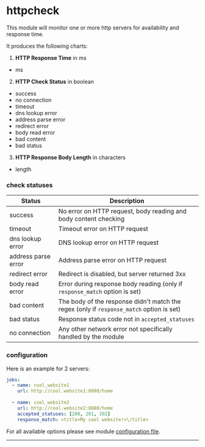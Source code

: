 # httpcheck

This module will monitor one or more http servers for availability and response time.

It produces the following charts:

1. **HTTP Response Time** in ms
 * ms

2. **HTTP Check Status** in boolean
 * success
 * no connection
 * timeout
 * dns lookup error
 * address parse error
 * redirect error
 * body read error
 * bad content
 * bad status

3. **HTTP Response Body Length** in characters
 * length

### check statuses

| Status        | Description|
| ------------- |-------------|
| success      |No error on HTTP request, body reading and body content checking |
| timeout      |Timeout error on HTTP request|
| dns lookup error |DNS lookup error on HTTP request|
| address parse error |Address parse error on HTTP request |
| redirect error |Redirect is disabled, but server returned 3xx|
| body read error | Error during response body reading (only if `response_match` option is set)|
| bad content |The body of the response didn't match the regex (only if `response_match` option is set)|
| bad status |Response status code not in `accepted_statuses`|
| no connection |Any other network error not specifically handled by the module|


### configuration
 
Here is an example for 2 servers:

```yaml
jobs:
  - name: cool_website1
    url: http://cool.website1:8080/home
      
  - name: cool_website2
    url: http://cool.website2:8080/home
    accepted_statuses: [200, 201, 202]
    response_match: <title>My cool website!<\/title>
```

For all available options please see module [configuration file](https://github.com/netdata/go.d.plugin/blob/master/config/go.d/httpcheck.conf).

---
